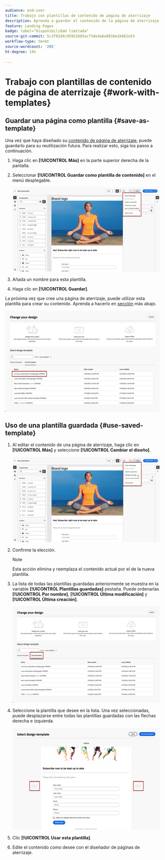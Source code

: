 ```yaml
---
audience: end-user
title: Trabajo con plantillas de contenido de página de aterrizaje
description: Aprenda a guardar el contenido de la página de aterrizaje como plantilla de diseño y a reutilizarlo en Campaign Web
feature: Landing Pages
badge: label="Disponibilidad limitada"
source-git-commit: 5c3f02d4c95951693ac73de4a6e8810e1b662e53
workflow-type: tm+mt
source-wordcount: '205'
ht-degree: 14%

---
```


# Trabajo con plantillas de contenido de página de aterrizaje {#work-with-templates}

## Guardar una página como plantilla {#save-as-template}

Una vez que haya diseñado su [contenido de página de aterrizaje](lp-content.md), puede guardarlo para su reutilización futura. Para realizar esto, siga los pasos a continuación.

1. Haga clic en **[!UICONTROL Más]** en la parte superior derecha de la pantalla.

1. Seleccionar **[!UICONTROL Guardar como plantilla de contenido]** en el menú desplegable.

   ![](assets/lp-save-as-template.png)

1. Añada un nombre para esta plantilla.

1. Haga clic en **[!UICONTROL Guardar]**.

La próxima vez que cree una página de aterrizaje, puede utilizar esta plantilla para crear su contenido. Aprenda a hacerlo en [sección](#use-saved-template) más abajo.

![](assets/lp-saved-template.png)

## Uso de una plantilla guardada {#use-saved-template}

<!--Not for GA?-->

1. Al editar el contenido de una página de aterrizaje, haga clic en **[!UICONTROL Más]** y seleccione **[!UICONTROL Cambiar el diseño]**.

   ![](assets/lp-change-your-design.png)

1. Confirme la elección.

   >[!NOTE]
   >
   >Esta acción elimina y reemplaza el contenido actual por el de la nueva plantilla.

1. La lista de todas las plantillas guardadas anteriormente se muestra en la variable **[!UICONTROL Plantillas guardadas]** pestaña. Puede ordenarlas **[!UICONTROL Por nombre]**, **[!UICONTROL Última modificación]** y **[!UICONTROL Última creación]**.

   ![](assets/lp-saved-templates.png)

1. Seleccione la plantilla que desee en la lista. Una vez seleccionadas, puede desplazarse entre todas las plantillas guardadas con las flechas derecha e izquierda.

   ![](assets/lp-select-saved-template.png)

1. Clic **[!UICONTROL Usar esta plantilla]**.

1. Edite el contenido como desee con el diseñador de páginas de aterrizaje.

<!--Primary page templates and subpage templates are managed separately, meaning that you cannot use a primary page template to create a subpage, and vice versa. TBC in Web user interface-->
